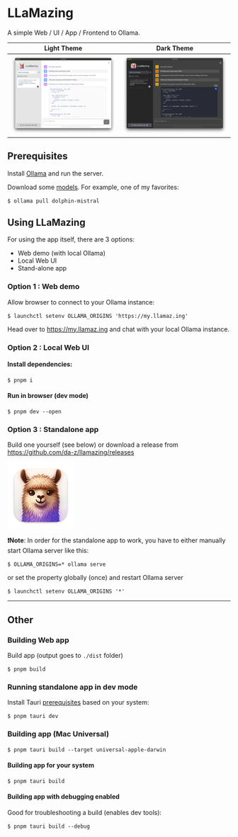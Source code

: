 # LLaMazing

A simple Web / UI / App / Frontend to Ollama.

| Light Theme               | Dark Theme               |
| ------------------------- | ------------------------ |
| ![](screenshot-light.png) | ![](screenshot-dark.png) |

## Prerequisites

Install [Ollama](https://ollama.ai/) and run the server.

Download some [models](https://ollama.ai/library). For example, one of my favorites:

```shell
$ ollama pull dolphin-mistral
```

## Using LLaMazing

For using the app itself, there are 3 options:

- Web demo (with local Ollama)
- Local Web UI
- Stand-alone app

### Option 1 : Web demo

Allow browser to connect to your Ollama instance:

```shell
$ launchctl setenv OLLAMA_ORIGINS 'https://my.llamaz.ing'
```

Head over to https://my.llamaz.ing and chat with your local Ollama instance.

### Option 2 : Local Web UI

#### Install dependencies:

```shell
$ pnpm i
```

#### Run in browser (dev mode)

```shell
$ pnpm dev --open
```

### Option 3 : Standalone app

Build one yourself (see below) or download a release from https://github.com/da-z/llamazing/releases

<img src="app-icon.png" width="150"/>

**❗Note**: In order for the standalone app to work, you have to either manually start Ollama server like this:

```shell
$ OLLAMA_ORIGINS=* ollama serve
```

or set the property globally (once) and restart Ollama server

```shell
$ launchctl setenv OLLAMA_ORIGINS '*'
```

---

## Other

### Building Web app

Build app (output goes to `./dist` folder)

```shell
$ pnpm build
```

### Running standalone app in dev mode

Install Tauri [prerequisites](https://tauri.app/v1/guides/getting-started/prerequisites) based on your system:

```shell
$ pnpm tauri dev
```

### Building app (Mac Universal)

```shell
$ pnpm tauri build --target universal-apple-darwin
```

#### Building app for your system

```shell
$ pnpm tauri build
```

#### Building app with debugging enabled

Good for troubleshooting a build (enables dev tools):

```shell
$ pnpm tauri build --debug
```
